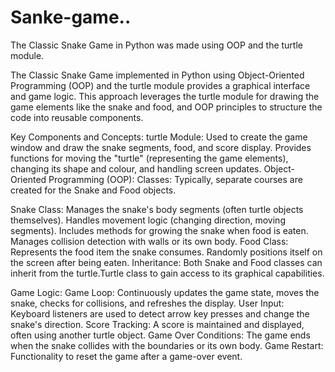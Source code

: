# Sanke-game..
The Classic Snake Game in Python was made using OOP and the turtle module.

The Classic Snake Game implemented in Python using Object-Oriented Programming (OOP) and the turtle module provides a graphical interface and game logic. This approach leverages the turtle module for drawing the game elements like the snake and food, and OOP principles to structure the code into reusable components.

Key Components and Concepts:
turtle Module:
Used to create the game window and draw the snake segments, food, and score display.
Provides functions for moving the "turtle" (representing the game elements), changing its shape and colour, and handling screen updates.
Object-Oriented Programming (OOP):
Classes: Typically, separate courses are created for the Snake and Food objects.

Snake Class:
Manages the snake's body segments (often turtle objects themselves).
Handles movement logic (changing direction, moving segments).
Includes methods for growing the snake when food is eaten.
Manages collision detection with walls or its own body.
Food Class:
Represents the food item the snake consumes.
Randomly positions itself on the screen after being eaten.
Inheritance: Both Snake and Food classes can inherit from the turtle.Turtle class to gain access to its graphical capabilities.

Game Logic:
Game Loop: Continuously updates the game state, moves the snake, checks for collisions, and refreshes the display.
User Input: Keyboard listeners are used to detect arrow key presses and change the snake's direction.
Score Tracking: A score is maintained and displayed, often using another turtle object.
Game Over Conditions: The game ends when the snake collides with the boundaries or its own body.
Game Restart: Functionality to reset the game after a game-over event.
